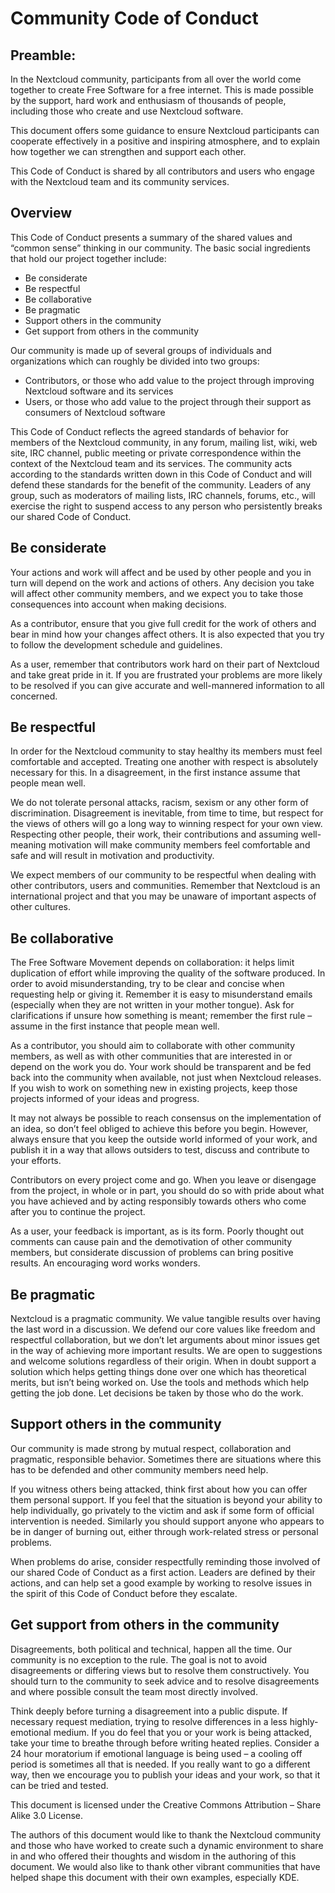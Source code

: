 Community Code of Conduct
=========================

Preamble:
---------

In the Nextcloud community, participants from all over the world come
together to create Free Software for a free internet. This is made
possible by the support, hard work and enthusiasm of thousands of
people, including those who create and use Nextcloud software.

This document offers some guidance to ensure Nextcloud participants can
cooperate effectively in a positive and inspiring atmosphere, and to
explain how together we can strengthen and support each other.

This Code of Conduct is shared by all contributors and users who engage
with the Nextcloud team and its community services.

Overview
--------

This Code of Conduct presents a summary of the shared values and “common
sense” thinking in our community. The basic social ingredients that hold
our project together include:

-   Be considerate
-   Be respectful
-   Be collaborative
-   Be pragmatic
-   Support others in the community
-   Get support from others in the community

Our community is made up of several groups of individuals and
organizations which can roughly be divided into two groups:

-   Contributors, or those who add value to the project through
    improving Nextcloud software and its services
-   Users, or those who add value to the project through their support
    as consumers of Nextcloud software

This Code of Conduct reflects the agreed standards of behavior for
members of the Nextcloud community, in any forum, mailing list, wiki,
web site, IRC channel, public meeting or private correspondence within
the context of the Nextcloud team and its services. The community acts
according to the standards written down in this Code of Conduct and will
defend these standards for the benefit of the community. Leaders of any
group, such as moderators of mailing lists, IRC channels, forums, etc.,
will exercise the right to suspend access to any person who persistently
breaks our shared Code of Conduct.

Be considerate
--------------

Your actions and work will affect and be used by other people and you in
turn will depend on the work and actions of others. Any decision you
take will affect other community members, and we expect you to take
those consequences into account when making decisions.

As a contributor, ensure that you give full credit for the work of
others and bear in mind how your changes affect others. It is also
expected that you try to follow the development schedule and guidelines.

As a user, remember that contributors work hard on their part of
Nextcloud and take great pride in it. If you are frustrated your
problems are more likely to be resolved if you can give accurate and
well-mannered information to all concerned.

Be respectful
-------------

In order for the Nextcloud community to stay healthy its members must
feel comfortable and accepted. Treating one another with respect is
absolutely necessary for this. In a disagreement, in the first instance
assume that people mean well.

We do not tolerate personal attacks, racism, sexism or any other form of
discrimination. Disagreement is inevitable, from time to time, but
respect for the views of others will go a long way to winning respect
for your own view. Respecting other people, their work, their
contributions and assuming well-meaning motivation will make community
members feel comfortable and safe and will result in motivation and
productivity.

We expect members of our community to be respectful when dealing with
other contributors, users and communities. Remember that Nextcloud is an
international project and that you may be unaware of important aspects
of other cultures.

Be collaborative
----------------

The Free Software Movement depends on collaboration: it helps limit
duplication of effort while improving the quality of the software
produced. In order to avoid misunderstanding, try to be clear and
concise when requesting help or giving it. Remember it is easy to
misunderstand emails (especially when they are not written in your
mother tongue). Ask for clarifications if unsure how something is meant;
remember the first rule – assume in the first instance that people mean
well.

As a contributor, you should aim to collaborate with other community
members, as well as with other communities that are interested in or
depend on the work you do. Your work should be transparent and be fed
back into the community when available, not just when Nextcloud
releases. If you wish to work on something new in existing projects,
keep those projects informed of your ideas and progress.

It may not always be possible to reach consensus on the implementation
of an idea, so don’t feel obliged to achieve this before you begin.
However, always ensure that you keep the outside world informed of your
work, and publish it in a way that allows outsiders to test, discuss and
contribute to your efforts.

Contributors on every project come and go. When you leave or disengage
from the project, in whole or in part, you should do so with pride about
what you have achieved and by acting responsibly towards others who come
after you to continue the project.

As a user, your feedback is important, as is its form. Poorly thought
out comments can cause pain and the demotivation of other community
members, but considerate discussion of problems can bring positive
results. An encouraging word works wonders.

Be pragmatic
------------

Nextcloud is a pragmatic community. We value tangible results over
having the last word in a discussion. We defend our core values like
freedom and respectful collaboration, but we don’t let arguments about
minor issues get in the way of achieving more important results. We are
open to suggestions and welcome solutions regardless of their origin.
When in doubt support a solution which helps getting things done over
one which has theoretical merits, but isn’t being worked on. Use the
tools and methods which help getting the job done. Let decisions be
taken by those who do the work.

Support others in the community
-------------------------------

Our community is made strong by mutual respect, collaboration and
pragmatic, responsible behavior. Sometimes there are situations where
this has to be defended and other community members need help.

If you witness others being attacked, think first about how you can
offer them personal support. If you feel that the situation is beyond
your ability to help individually, go privately to the victim and ask if
some form of official intervention is needed. Similarly you should
support anyone who appears to be in danger of burning out, either
through work-related stress or personal problems.

When problems do arise, consider respectfully reminding those involved
of our shared Code of Conduct as a first action. Leaders are defined by
their actions, and can help set a good example by working to resolve
issues in the spirit of this Code of Conduct before they escalate.

Get support from others in the community
----------------------------------------

Disagreements, both political and technical, happen all the time. Our
community is no exception to the rule. The goal is not to avoid
disagreements or differing views but to resolve them constructively. You
should turn to the community to seek advice and to resolve disagreements
and where possible consult the team most directly involved.

Think deeply before turning a disagreement into a public dispute. If
necessary request mediation, trying to resolve differences in a less
highly-emotional medium. If you do feel that you or your work is being
attacked, take your time to breathe through before writing heated
replies. Consider a 24 hour moratorium if emotional language is being
used – a cooling off period is sometimes all that is needed. If you
really want to go a different way, then we encourage you to publish your
ideas and your work, so that it can be tried and tested.

This document is licensed under the Creative Commons Attribution – Share
Alike 3.0 License.

The authors of this document would like to thank the Nextcloud community
and those who have worked to create such a dynamic environment to share
in and who offered their thoughts and wisdom in the authoring of this
document. We would also like to thank other vibrant communities that
have helped shape this document with their own examples, especially KDE.

